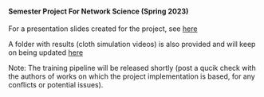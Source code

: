 #### Semester Project For Network Science (Spring 2023)

For a presentation slides created for the project, see [here](https://docs.google.com/presentation/d/16dHysCgY-RLYwTz1SOUHqZ-tIpsKHe1y12uipmdn7z4/edit?usp=sharing) 

A folder with results (cloth simulation videos) is also provided and will keep on being updated [here](https://drive.google.com/drive/folders/1qzokQrqSDyEo7co7BP7vYTPd3x21LBmI?usp=share_link)

Note: The training pipeline will be released shortly (post a qucik check with the authors of works on which the project implementation is based, for any conflicts or potential issues). 
